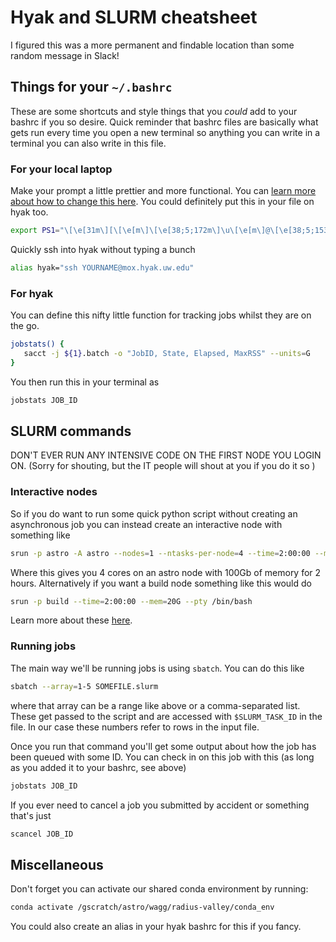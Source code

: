 # Hyak and SLURM cheatsheet

I figured this was a more permanent and findable location than some random message in Slack!

## Things for your `~/.bashrc`

These are some shortcuts and style things that you _could_ add to your bashrc if you so desire. Quick reminder that bashrc files are basically what gets run every time you open a new terminal so anything you can write in a terminal you can also write in this file.

### For your local laptop

Make your prompt a little prettier and more functional. You can [learn more about how to change this here](https://www.cyberciti.biz/faq/bash-shell-change-the-color-of-my-shell-prompt-under-linux-or-unix/). You could definitely put this in your file on hyak too.
```bash
export PS1="\[\e[31m\][\[\e[m\]\[\e[38;5;172m\]\u\[\e[m\]@\[\e[38;5;153m\]\h\[\e[m\] \[\e[38;5;214m\]\W\[\e[m\]\[\e[31m\]]\[\e[m\]\\$ "
```

Quickly ssh into hyak without typing a bunch
```bash
alias hyak="ssh YOURNAME@mox.hyak.uw.edu"
```

### For hyak

You can define this nifty little function for tracking jobs whilst they are on the go.
```bash
jobstats() {
   sacct -j ${1}.batch -o "JobID, State, Elapsed, MaxRSS" --units=G
}
```
You then run this in your terminal as
```bash
jobstats JOB_ID
```

## SLURM commands

DON'T EVER RUN ANY INTENSIVE CODE ON THE FIRST NODE YOU LOGIN ON. (Sorry for shouting, but the IT people will shout at you if you do it so )

### Interactive nodes

So if you do want to run some quick python script without creating an asynchronous job you can instead create an interactive node with something like
```bash
srun -p astro -A astro --nodes=1 --ntasks-per-node=4 --time=2:00:00 --mem=100G --pty /bin/bash
```
Where this gives you 4 cores on an astro node with 100Gb of memory for 2 hours. Alternatively if you want a build node something like this would do
```bash
srun -p build --time=2:00:00 --mem=20G --pty /bin/bash
```
Learn more about these [here](https://wiki.cac.washington.edu/display/hyakusers/Mox_scheduler).

### Running jobs

The main way we'll be running jobs is using `sbatch`. You can do this like
```bash
sbatch --array=1-5 SOMEFILE.slurm
```
where that array can be a range like above or a comma-separated list. These get passed to the script and are accessed with `$SLURM_TASK_ID` in the file. In our case these numbers refer to rows in the input file.

Once you run that command you'll get some output about how the job has been queued with some ID. You can check in on this job with this (as long as you added it to your bashrc, see above)
```bash
jobstats JOB_ID
```

If you ever need to cancel a job you submitted by accident or something that's just
```bash
scancel JOB_ID
```

## Miscellaneous

Don't forget you can activate our shared conda environment by running:
```bash
conda activate /gscratch/astro/wagg/radius-valley/conda_env
```
You could also create an alias in your hyak bashrc for this if you fancy.